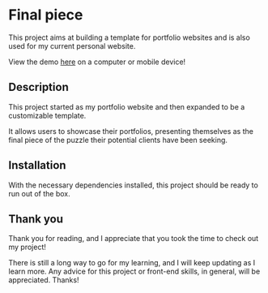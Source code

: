 # Final piece

This project aims at building a template for portfolio websites and is also used for my current personal website.

View the demo [here](https://final-piece-dc32b.web.app/) on a computer or mobile device!

## Description

This project started as my portfolio website and then expanded to be a customizable template.

It allows users to showcase their portfolios, presenting themselves as the final piece of the puzzle their potential clients have been seeking.

## Installation

With the necessary dependencies installed, this project should be ready to run out of the box.

## Thank you

Thank you for reading, and I appreciate that you took the time to check out my project!

There is still a long way to go for my learning, and I will keep updating as I learn more. Any advice for this project or front-end skills, in general, will be appreciated. Thanks!
